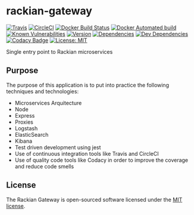 # rackian-gateway

[![Travis](https://img.shields.io/travis/ivandelabeldad/rackian-gateway.svg?style=flat-square)](https://travis-ci.org/ivandelabeldad/rackian-gateway)
[![CircleCI](https://img.shields.io/circleci/project/github/ivandelabeldad/rackian-gateway.svg?style=flat-square)](https://circleci.com/gh/ivandelabeldad/rackian-gateway)
[![Docker Build Status](https://img.shields.io/docker/build/ivandelabeldad/travis-cli.svg?style=flat-square)](https://hub.docker.com/r/ivandelabeldad/rackian-gateway/)
[![Docker Automated build](https://img.shields.io/docker/automated/ivandelabeldad/rackian-gateway.svg?style=flat-square)](https://hub.docker.com/r/ivandelabeldad/rackian-gateway/)
[![Known Vulnerabilities](https://snyk.io/test/github/ivandelabeldad/rackian-gateway/badge.svg?targetFile=package.json&style=flat-square)](https://snyk.io/test/github/ivandelabeldad/rackian-gateway?targetFile=package.json)
[![Version](https://img.shields.io/badge/version-0.0.1-orange.svg?style=flat-square)](https://github.com/ivandelabeldad/rackian-gateway)
[![Dependencies](https://img.shields.io/david/ivandelabeldad/rackian-gateway.svg?style=flat-square)](https://david-dm.org/ivandelabeldad/rackian-gateway)
[![Dev Dependencies](https://img.shields.io/david/dev/ivandelabeldad/rackian-gateway.svg?style=flat-square)](https://david-dm.org/ivandelabeldad/rackian-gateway?type=dev)
[![Codacy Badge](https://img.shields.io/codacy/coverage/26603995a736487896f5ea623d098e47.svg?style=flat-square)](https://www.codacy.com/app/ivandelabeldad/rackian-gateway?utm_source=github.com&utm_medium=referral&utm_content=ivandelabeldad/rackian-gateway&utm_campaign=Badge_Coverage)
[![License: MIT](https://img.shields.io/badge/license-MIT-yellow.svg?style=flat-square)](https://github.com/ivandelabeldad/rackian-gateway/blob/master/LICENSE)

Single entry point to Rackian microservices

## Purpose

The purpose of this application is to put into practice the following techniques and technologies:
* Microservices Arquitecture
* Node
* Express
* Proxies
* Logstash
* ElasticSearch
* Kibana
* Test driven development using jest
* Use of continuous integration tools like Travis and CircleCI
* Use of quality code tools like Codacy in order to improve the coverage and reduce code smells

## License

The Rackian Gateway is open-sourced software licensed under
the [MIT license](https://github.com/ivandelabeldad/rackian-gateway/blob/master/LICENSE).

